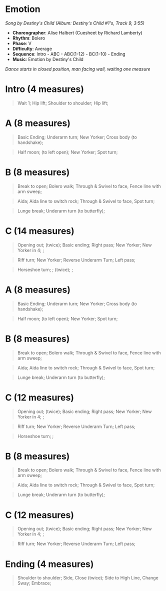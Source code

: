 # Emotion
*Song by Destiny's Child (Album: Destiny's Child #1's, Track 9, 3:55)*

* **Choreographer**: Alise Halbert (Cuesheet by Richard Lamberty)
* **Rhythm**: Bolero
* **Phase**: V
* **Difficulty**: Average
* **Sequence**: Intro - ABC - ABC(1-12) - BC(1-10) - Ending
* **Music**: Emotion by Destiny's Child

*Dance starts in closed position, man facing wall, waiting one measure*

# Intro (4 measures)

> Wait 1; Hip lift; Shoulder to shoulder; Hip lift;

# A (8 measures)

> Basic Ending; Underarm turn; New Yorker; Cross body (to handshake);

> Half moon; (to left open); New Yorker; Spot turn;

# B (8 measures)

> Break to open; Bolero walk; Through & Swivel to face, Fence line with arm sweep;

> Aida; Aida line to switch rock; Through & Swivel to face, Spot turn;

> Lunge break; Underarm turn (to butterfly);

# C (14 measures)

> Opening out; (twice); Basic ending; Right pass; New Yorker; New Yorker in 4; ;

> Riff turn; New Yorker; Reverse Underarm Turn; Left pass;

> Horseshoe turn; ; (twice); ;

# A (8 measures)

> Basic Ending; Underarm turn; New Yorker; Cross body (to handshake);

> Half moon; (to left open); New Yorker; Spot turn;

# B (8 measures)

> Break to open; Bolero walk; Through & Swivel to face, Fence line with arm sweep;

> Aida; Aida line to switch rock; Through & Swivel to face, Spot turn;

> Lunge break; Underarm turn (to butterfly);

# C (12 measures)

> Opening out; (twice); Basic ending; Right pass; New Yorker; New Yorker in 4; ;

> Riff turn; New Yorker; Reverse Underarm Turn; Left pass;

> Horseshoe turn; ;

# B (8 measures)

> Break to open; Bolero walk; Through & Swivel to face, Fence line with arm sweep;

> Aida; Aida line to switch rock; Through & Swivel to face, Spot turn;

> Lunge break; Underarm turn (to butterfly);

# C (12 measures)

> Opening out; (twice); Basic ending; Right pass; New Yorker; New Yorker in 4; ;

> Riff turn; New Yorker; Reverse Underarm Turn; Left pass;

# Ending (4 measures)

> Shoulder to shoulder; Side, Close (twice); Side to High Line, Change Sway; Embrace;
